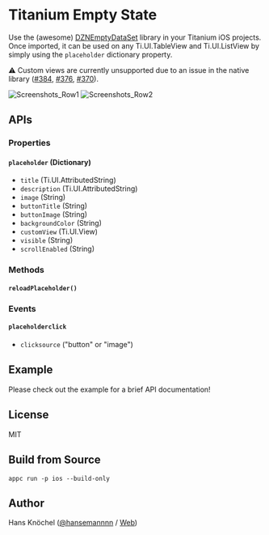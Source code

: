 # Titanium Empty State

Use the (awesome) [DZNEmptyDataSet](https://github.com/dzenbot/DZNEmptyDataSet) library in your Titanium iOS projects. Once imported, it can be used on
any Ti.UI.TableView and Ti.UI.ListView by simply using the `placeholder` dictionary property.

⚠️ Custom views are currently unsupported due to an issue in the native library ([#384](https://github.com/dzenbot/DZNEmptyDataSet/issues/384), [#376](https://github.com/dzenbot/DZNEmptyDataSet/issues/376), [#370](https://github.com/dzenbot/DZNEmptyDataSet/issues/370)).

![Screenshots_Row1](https://raw.githubusercontent.com/dzenbot/DZNEmptyDataSet/v2-swift/Examples/Applications/Screenshots/Screenshots_row1.png)
![Screenshots_Row2](https://raw.githubusercontent.com/dzenbot/DZNEmptyDataSet/v2-swift/Examples/Applications/Screenshots/Screenshots_row2.png)

## APIs

### Properties

#### `placeholder` (Dictionary)

- `title` (Ti.UI.AttributedString)
- `description` (Ti.UI.AttributedString)
- `image` (String)
- `buttonTitle` (String)
- `buttonImage` (String)
- `backgroundColor` (String)
- `customView` (Ti.UI.View)
- `visible` (String)
- `scrollEnabled` (String)

### Methods

#### `reloadPlaceholder()`

### Events

#### `placeholderclick`

- `clicksource` ("button" or "image")

## Example

Please check out the example for a brief API documentation!

## License

MIT

## Build from Source

`appc run -p ios --build-only`

## Author
Hans Knöchel ([@hansemannnn](https://twitter.com/hansemannnn) / [Web](http://hans-knoechel.de))
